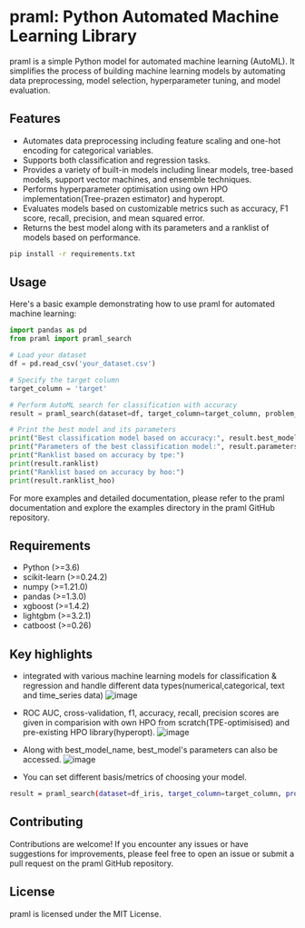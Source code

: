 # praml: Python Automated Machine Learning Library

praml is a simple Python model for automated machine learning (AutoML). It simplifies the process of building machine learning models by automating data preprocessing, model selection, hyperparameter tuning, and model evaluation.

## Features

- Automates data preprocessing including feature scaling and one-hot encoding for categorical variables.
- Supports both classification and regression tasks.
- Provides a variety of built-in models including linear models, tree-based models, support vector machines, and ensemble techniques.
- Performs hyperparameter optimisation using own HPO implementation(Tree-prazen estimator) and hyperopt.
- Evaluates models based on customizable metrics such as accuracy, F1 score, recall, precision, and mean squared error.
- Returns the best model along with its parameters and a ranklist of models based on performance.

```bash
pip install -r requirements.txt
```
## Usage

Here's a basic example demonstrating how to use praml for automated machine learning:

```python
import pandas as pd
from praml import praml_search

# Load your dataset
df = pd.read_csv('your_dataset.csv')

# Specify the target column
target_column = 'target'

# Perform AutoML search for classification with accuracy
result = praml_search(dataset=df, target_column=target_column, problem_type="classification", basis="accuracy",max_evals=25)

# Print the best model and its parameters
print("Best classification model based on accuracy:", result.best_model)
print("Parameters of the best classification model:", result.parameters)
print("Ranklist based on accuracy by tpe:")
print(result.ranklist)
print("Ranklist based on accuracy by hoo:")
print(result.ranklist_hoo)
```

For more examples and detailed documentation, please refer to the praml documentation and explore the examples directory in the praml GitHub repository.

## Requirements

- Python (>=3.6)
- scikit-learn (>=0.24.2)
- numpy (>=1.21.0)
- pandas (>=1.3.0)
- xgboost (>=1.4.2)
- lightgbm (>=3.2.1)
- catboost (>=0.26)

## Key highlights
- integrated with various machine learning models for classification & regression and handle different data types(numerical,categorical, text and time_series data)
![image](https://github.com/Pradipta-Sundar-Sahoo/Praml-An-AutoML-from-prexisting-libraries/assets/157369477/2e7b6116-0dd9-47a3-aa68-a521c57104fa)

- ROC AUC, cross-validation, f1, accuracy, recall, precision scores are given in comparision with own HPO from scratch(TPE-optimisised) and pre-existing HPO library(hyperopt).
![image](https://github.com/Pradipta-Sundar-Sahoo/Praml-An-AutoML-from-prexisting-libraries/assets/157369477/346339b2-8e09-4187-a910-0c7913e3c31f)

- Along with best_model_name, best_model's parameters can also be accessed.
![image](https://github.com/Pradipta-Sundar-Sahoo/Praml-An-AutoML-from-prexisting-libraries/assets/157369477/3ae09691-478d-4a36-9cda-7127ecb7e861)

- You can set different basis/metrics of choosing your model.
```bash
result = praml_search(dataset=df_iris, target_column=target_column, problem_type="classification", basis="accuracy",max_evals=25)
```
## Contributing

Contributions are welcome! If you encounter any issues or have suggestions for improvements, please feel free to open an issue or submit a pull request on the praml GitHub repository.

## License

praml is licensed under the MIT License.

